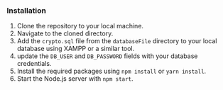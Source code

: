 
### Installation

1. Clone the repository to your local machine.
2. Navigate to the cloned directory.
3. Add the `crypto.sql` file from the `databaseFile` directory to your local database using XAMPP or a similar tool.
4. update the `DB_USER` and `DB_PASSWORD` fields with your database credentials.
5. Install the required packages using `npm install` or `yarn install`.
6. Start the Node.js server with `npm start`.

